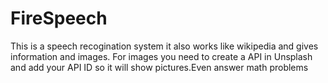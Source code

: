 # FireSpeech
This is a speech recogination system it also works like wikipedia and gives information and images. For images you need to create a API in Unsplash and add your API ID so it will show pictures.Even answer math problems
